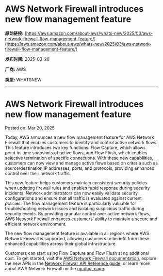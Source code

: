 # AWS Network Firewall introduces new flow management feature

**原始链接:** [https://aws.amazon.com/about-aws/whats-new/2025/03/aws-network-firewall-flow-management-feature/](https://aws.amazon.com/about-aws/whats-new/2025/03/aws-network-firewall-flow-management-feature/)

**发布时间:** 2025-03-20

**厂商:** AWS

**类型:** WHATSNEW

---
# AWS Network Firewall introduces new flow management feature

Posted on: Mar 20, 2025 

Today, AWS announces a new flow management feature for AWS Network Firewall that enables customers to identify and control active network flows. This feature introduces two key functions: Flow Capture, which allows point-in-time snapshots of active flows, and Flow Flush, which enables selective termination of specific connections. With these new capabilities, customers can now view and manage active flows based on criteria such as source/destination IP addresses, ports, and protocols, providing enhanced control over their network traffic.  
  
This new feature helps customers maintain consistent security policies when updating firewall rules and enables rapid response during security incidents. Network administrators can now easily validate security configurations and ensure that all traffic is evaluated against current policies. The flow management feature is particularly valuable for troubleshooting network issues and isolating suspicious traffic during security events. By providing granular control over active network flows, AWS Network Firewall enhances customers' ability to maintain a secure and efficient network environment.  
  
The new flow management feature is available in all regions where AWS Network Firewall is supported, allowing customers to benefit from these enhanced capabilities across their global infrastructure.  
  
Customers can start using Flow Capture and Flow Flush at no additional cost. To get started, visit the [AWS Network Firewall documentation](https://docs.aws.amazon.com/network-firewall/latest/developerguide/what-is-aws-network-firewall.html), explore the new APIs in the [Network Firewall API Reference guide](https://docs.aws.amazon.com/network-firewall/latest/APIReference/Welcome.html), or learn more about AWS Network Firewall on the [product page](https://aws.amazon.com/network-firewall/).  

